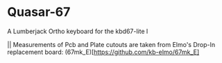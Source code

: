 # Quasar-67
A Lumberjack Ortho keyboard for the kbd67-lite l


|| Measurements of Pcb and Plate cutouts are taken from Elmo's Drop-In replacement board: (67mk_E)[https://github.com/kb-elmo/67mk_E]
